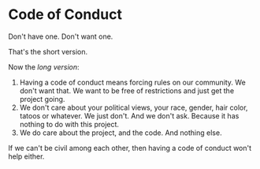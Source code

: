 # Code of Conduct

Don't have one. Don't want one.

That's the short version.

Now the _long version_:

1. Having a code of conduct means forcing rules on our community. We don't want that. We want to be free of restrictions and just get the project going.
2. We don't care about your political views, your race, gender, hair color, tatoos or whatever. We just don't. And we don't ask. Because it has nothing to do with this project.
3. We do care about the project, and the code. And nothing else.

If we can't be civil among each other, then having a code of conduct won't help either.
